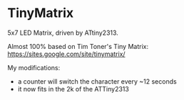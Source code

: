 TinyMatrix
==========

5x7 LED Matrix, driven by ATtiny2313.

Almost 100% based on Tim Toner's Tiny Matrix: https://sites.google.com/site/tinymatrix/

My modifications:
* a counter will switch the character every ~12 seconds
* it now fits in the 2k of the ATTiny2313
